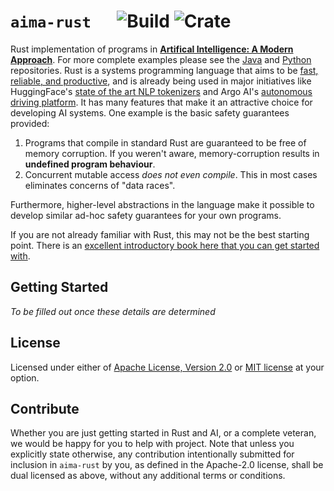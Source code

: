 # `aima-rust` &emsp; ![Build] ![Crate]

[Build]: https://github.com/nkconnor/ent/workflows/build/badge.svg
[Crate]: https://img.shields.io/crates/v/ent

Rust implementation of programs in [**Artifical Intelligence: A Modern Approach**](http://aima.cs.berkeley.edu/). For more complete examples
please see the [Java](http://j) and [Python](http://p) repositories. Rust is a systems programming language that aims 
to be [fast, reliable, and productive](https://www.rust-lang.org/), and is already being used in major initiatives 
like HuggingFace's [state of the art NLP tokenizers](https://github.com/huggingface/tokenizers) and Argo AI's
[autonomous driving platform](https://www.argo.ai/). It has many features that make it an attractive choice for
developing AI systems. One example is the basic safety guarantees provided:

1) Programs that compile in standard Rust are guaranteed to be free of memory corruption. If you weren't aware,
memory-corruption results in **undefined program behaviour**. 
2) Concurrent mutable access _does not even compile_. This in most cases eliminates concerns of "data races".

Furthermore, higher-level abstractions in the language make it possible to develop similar ad-hoc safety guarantees for
your own programs.

If you are not already familiar with Rust, this may not be the best starting point. There is an
[excellent introductory book here that you can get started with](https://docs.rust-lang.org). 


## Getting Started
_To be filled out once these details are determined_


## License

Licensed under either of <a href="LICENSE-APACHE">Apache License, Version
2.0</a> or <a href="LICENSE-MIT">MIT license</a> at your option.


## Contribute

Whether you are just getting started in Rust and AI, or a complete veteran, we would be happy for you to help with project. 
Note that unless you explicitly state otherwise, any contribution intentionally submitted for inclusion in `aima-rust`
by you, as defined in the Apache-2.0 license, shall be dual licensed as above, without any additional terms or conditions.